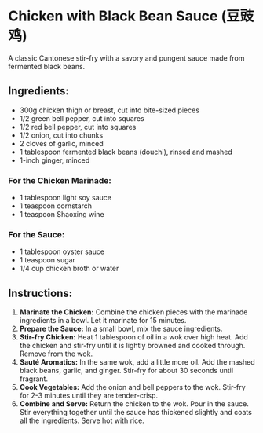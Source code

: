 
# Chicken with Black Bean Sauce (豆豉鸡)

A classic Cantonese stir-fry with a savory and pungent sauce made from fermented black beans.

## Ingredients:
*   300g chicken thigh or breast, cut into bite-sized pieces
*   1/2 green bell pepper, cut into squares
*   1/2 red bell pepper, cut into squares
*   1/2 onion, cut into chunks
*   2 cloves of garlic, minced
*   1 tablespoon fermented black beans (douchi), rinsed and mashed
*   1-inch ginger, minced

### For the Chicken Marinade:
*   1 tablespoon light soy sauce
*   1 teaspoon cornstarch
*   1 teaspoon Shaoxing wine

### For the Sauce:
*   1 tablespoon oyster sauce
*   1 teaspoon sugar
*   1/4 cup chicken broth or water

## Instructions:
1.  **Marinate the Chicken:** Combine the chicken pieces with the marinade ingredients in a bowl. Let it marinate for 15 minutes.
2.  **Prepare the Sauce:** In a small bowl, mix the sauce ingredients.
3.  **Stir-fry Chicken:** Heat 1 tablespoon of oil in a wok over high heat. Add the chicken and stir-fry until it is lightly browned and cooked through. Remove from the wok.
4.  **Sauté Aromatics:** In the same wok, add a little more oil. Add the mashed black beans, garlic, and ginger. Stir-fry for about 30 seconds until fragrant.
5.  **Cook Vegetables:** Add the onion and bell peppers to the wok. Stir-fry for 2-3 minutes until they are tender-crisp.
6.  **Combine and Serve:** Return the chicken to the wok. Pour in the sauce. Stir everything together until the sauce has thickened slightly and coats all the ingredients. Serve hot with rice.